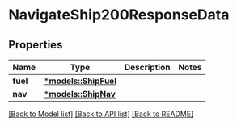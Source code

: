 # NavigateShip200ResponseData

## Properties
Name | Type | Description | Notes
------------ | ------------- | ------------- | -------------
**fuel** | [***models::ShipFuel**](ShipFuel.md) |  | 
**nav** | [***models::ShipNav**](ShipNav.md) |  | 

[[Back to Model list]](../README.md#documentation-for-models) [[Back to API list]](../README.md#documentation-for-api-endpoints) [[Back to README]](../README.md)


